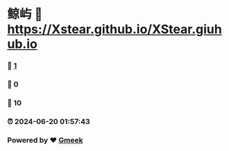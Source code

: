 # 鲸屿 :link: https://Xstear.github.io/XStear.giuhub.io 
### :page_facing_up: [1](https://Xstear.github.io/XStear.giuhub.io/tag.html) 
### :speech_balloon: 0 
### :hibiscus: 10 
### :alarm_clock: 2024-06-20 01:57:43 
### Powered by :heart: [Gmeek](https://github.com/Meekdai/Gmeek)
